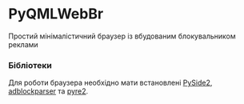 # PyQMLWebBr

Простий мінімалістичний браузер із вбудованим блокувальником реклами

### Бібліотеки

Для роботи браузера необхідно мати встановлені [PySide2](https://pypi.org/project/PySide2/), [adblockparser](https://pypi.org/project/adblockparser/) та [pyre2](https://pypi.org/project/pyre2/).
